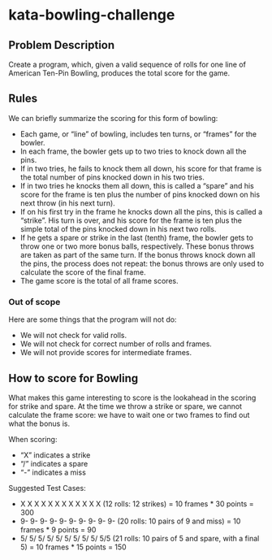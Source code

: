# kata-bowling-challenge

## Problem Description

Create a program, which, given a valid sequence of rolls for one line of American Ten-Pin Bowling, produces the total score for the game.

## Rules

We can briefly summarize the scoring for this form of bowling:

- Each game, or “line” of bowling, includes ten turns, or “frames” for the bowler.
- In each frame, the bowler gets up to two tries to knock down all the pins.
- If in two tries, he fails to knock them all down, his score for that frame is the total number of pins knocked down in his two tries.
- If in two tries he knocks them all down, this is called a “spare” and his score for the frame is ten plus the number of pins knocked down on his next throw (in his next turn).
- If on his first try in the frame he knocks down all the pins, this is called a “strike”. His turn is over, and his score for the frame is ten plus the simple total of the pins knocked down in his next two rolls.
- If he gets a spare or strike in the last (tenth) frame, the bowler gets to throw one or two more bonus balls, respectively. These bonus throws are taken as part of the same turn. If the bonus throws knock down all the pins, the process does not repeat: the bonus throws are only used to calculate the score of the final frame.
- The game score is the total of all frame scores.

### Out of scope

Here are some things that the program will not do:

- We will not check for valid rolls.
- We will not check for correct number of rolls and frames.
- We will not provide scores for intermediate frames.

## How to score for Bowling

What makes this game interesting to score is the lookahead in the scoring for strike and spare. At the time we throw a strike or spare, we cannot calculate the frame score: we have to wait one or two frames to find out what the bonus is.

When scoring:

- “X” indicates a strike
- “/” indicates a spare
- “-” indicates a miss

Suggested Test Cases:

- X X X X X X X X X X X X (12 rolls: 12 strikes) = 10 frames * 30 points = 300
- 9- 9- 9- 9- 9- 9- 9- 9- 9- 9- (20 rolls: 10 pairs of 9 and miss) = 10 frames * 9 points = 90
- 5/ 5/ 5/ 5/ 5/ 5/ 5/ 5/ 5/ 5/5 (21 rolls: 10 pairs of 5 and spare, with a final 5) = 10 frames * 15 points = 150
